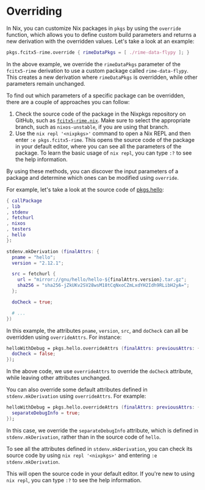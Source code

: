 # Overriding

In Nix, you can customize Nix packages in `pkgs` by using the `override` function, which allows you to define custom build parameters and returns a new derivation with the overridden values. Let's take a look at an example:

```nix
pkgs.fcitx5-rime.override { rimeDataPkgs = [ ./rime-data-flypy ]; }
```

In the above example, we override the `rimeDataPkgs` parameter of the `fcitx5-rime` derivation to use a custom package called `rime-data-flypy`. This creates a new derivation where `rimeDataPkgs` is overridden, while other parameters remain unchanged.

To find out which parameters of a specific package can be overridden, there are a couple of approaches you can follow:

1. Check the source code of the package in the Nixpkgs repository on GitHub, such as [`fcitx5-rime.nix`](https://github.com/NixOS/nixpkgs/blob/e4246ae1e7f78b7087dce9c9da10d28d3725025f/pkgs/tools/inputmethods/fcitx5/fcitx5-rime.nix). Make sure to select the appropriate branch, such as `nixos-unstable`, if you are using that branch.
2. Use the `nix repl '<nixpkgs>'` command to open a Nix REPL and then enter `:e pkgs.fcitx5-rime`. This opens the source code of the package in your default editor, where you can see all the parameters of the package. To learn the basic usage of `nix repl`, you can type `:?` to see the help information.

By using these methods, you can discover the input parameters of a package and determine which ones can be modified using `override`.

For example, let's take a look at the source code of [pkgs.hello](https://github.com/NixOS/nixpkgs/blob/f3d9f46/pkgs/applications/misc/hello/default.nix):

```nix
{ callPackage
, lib
, stdenv
, fetchurl
, nixos
, testers
, hello
}:

stdenv.mkDerivation (finalAttrs: {
  pname = "hello";
  version = "2.12.1";

  src = fetchurl {
    url = "mirror://gnu/hello/hello-${finalAttrs.version}.tar.gz";
    sha256 = "sha256-jZkUKv2SV28wsM18tCqNxoCZmLxdYH2Idh9RLibH2yA=";
  };

  doCheck = true;

  # ...
})
```

In this example, the attributes `pname`, `version`, `src`, and `doCheck` can all be overridden using `overrideAttrs`. For instance:

```nix
helloWithDebug = pkgs.hello.overrideAttrs (finalAttrs: previousAttrs: {
  doCheck = false;
});
```

In the above code, we use `overrideAttrs` to override the `doCheck` attribute, while leaving other attributes unchanged.

You can also override some default attributes defined in `stdenv.mkDerivation` using `overrideAttrs`. For example:

```nix
helloWithDebug = pkgs.hello.overrideAttrs (finalAttrs: previousAttrs: {
  separateDebugInfo = true;
});
```

In this case, we override the `separateDebugInfo` attribute, which is defined in `stdenv.mkDerivation`, rather than in the source code of `hello`.

To see all the attributes defined in `stdenv.mkDerivation`, you can check its source code by using `nix repl '<nixpkgs>'` and entering `:e stdenv.mkDerivation`.

This will open the source code in your default editor. If you're new to using `nix repl`, you can type `:?` to see the help information.
